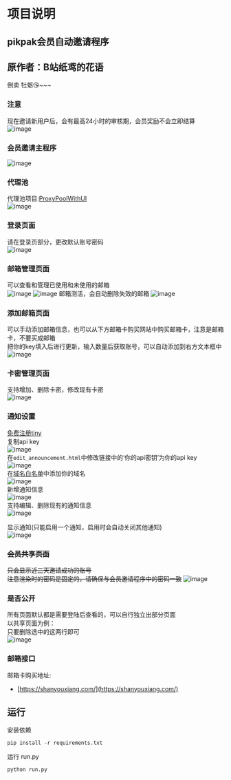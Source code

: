 


# 项目说明

## pikpak会员自动邀请程序
## 原作者：B站纸鸢的花语
倒卖 牡蛎😘~~~


### 注意
现在邀请新用户后，会有最高24小时的审核期，会员奖励不会立即结算  
![image](https://github.com/user-attachments/assets/29f795d0-bc14-48a7-884b-293c2701a613)

### 会员邀请主程序
![image](https://github.com/user-attachments/assets/74b21d70-e200-4783-8e96-75f581e1f8ff)  



### 代理池  
代理池项目:[ProxyPoolWithUI](https://github.com/OxOOo/ProxyPoolWithUI?tab=readme-ov-file)  
![image](https://github.com/user-attachments/assets/5c3fca09-6fb4-41d1-aeda-d69dc41d296b)


### 登录页面
请在登录页部分，更改默认账号密码  
![image](https://github.com/user-attachments/assets/2f890414-ceea-44f4-b07e-88de4f3c9ef0)

### 邮箱管理页面
可以查看和管理已使用和未使用的邮箱  
![image](https://github.com/user-attachments/assets/6d37f883-857a-458b-95a0-e2b1da9f3558)
![image](https://github.com/user-attachments/assets/f3628ced-bb93-44b3-8987-4b6f6cebf9aa)
邮箱测活，会自动删除失效的邮箱
![image](https://github.com/user-attachments/assets/241518f1-c608-446f-829d-aebd7f5e951e)

### 添加邮箱页面
可以手动添加邮箱信息，也可以从下方邮箱卡购买网站中购买邮箱卡，注意是邮箱卡，不要买成邮箱  
把你的key填入后进行更新，输入数量后获取账号，可以自动添加到右方文本框中  
![image](https://github.com/user-attachments/assets/9962762c-8974-48f0-a9d1-973e4234def0)

### 卡密管理页面
支持增加、删除卡密，修改现有卡密  
![image](https://github.com/user-attachments/assets/795fafe7-820e-46d1-bbdd-5123bdac0a88)  

### 通知设置
[免费注册tiny](https://www.tiny.cloud/)  
复制api key  
![image](https://github.com/user-attachments/assets/4a125eb9-2de9-402a-a77b-d039cd703001)  
在```edit_announcement.html```中修改链接中的‘你的api密钥’为你的api key   
![image](https://github.com/user-attachments/assets/459bd39c-67d0-40d6-83f0-c2ab219cd7c2)  
在[域名白名单](https://www.tiny.cloud/my-account/domains/)中添加你的域名  
![image](https://github.com/user-attachments/assets/16867cf0-1fe7-4c89-a3a2-a56415b3cfe2)  
新增通知信息  
![image](https://github.com/user-attachments/assets/37852543-d88e-470f-93b8-86b14423f25e)  
支持编辑、删除现有的通知信息   
![image](https://github.com/user-attachments/assets/3c4e8565-3c1e-4e1a-9cb5-fd621554731d)

显示通知(只能启用一个通知，启用时会自动关闭其他通知)   
![image](https://github.com/user-attachments/assets/a4a7e9e9-84f6-47ed-9b3c-dd974d6bf216)




### ~~会员共享页面~~
~~只会显示近三天邀请成功的账号  
注意渲染时的密码是固定的，请确保与会员邀请程序中的密码一致~~
![image](https://github.com/user-attachments/assets/a3fc3c51-cc96-4917-9a9c-ddcec9478553)


### 是否公开
所有页面默认都是需要登陆后查看的，可以自行独立出部分页面  
以共享页面为例：  
只要删除选中的这两行即可  
![image](https://github.com/user-attachments/assets/253f1364-595c-4d00-8561-095da1587e0a)

### 邮箱接口
邮箱卡购买地址:
- [https://shanyouxiang.com/](https://shanyouxiang.com/)


## 运行
安装依赖 
```
pip install -r requirements.txt
```  
运行 run.py
```
python run.py
```
